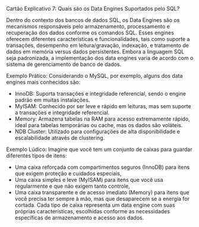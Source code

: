 Cartão Explicativo 7: Quais são os Data Engines Suportados pelo SQL?

Dentro do contexto dos bancos de dados SQL, os Data Engines são os mecanismos responsáveis pelo armazenamento, processamento e recuperação dos dados conforme os comandos SQL. Esses engines oferecem diferentes características e funcionalidades, tais como suporte a transações, desempenho em leitura/gravação, indexação, e tratamento de dados em memória versus dados persistentes. Embora a linguagem SQL seja padronizada, a implementação dos data engines varia de acordo com o sistema de gerenciamento de banco de dados.

Exemplo Prático:
Considerando o MySQL, por exemplo, alguns dos data engines mais conhecidos são:
- InnoDB: Suporta transações e integridade referencial, sendo o engine padrão em muitas instalações.
- MyISAM: Conhecido por ser leve e rápido em leituras, mas sem suporte a transações e integridade referencial.
- Memory: Armazena tabelas na RAM para acesso extremamente rápido, ideal para tabelas temporárias ou cache, mas os dados são voláteis.
- NDB Cluster: Utilizado para configurações de alta disponibilidade e escalabilidade através de clustering.
  
Exemplo Lúdico:
Imagine que você tem um conjunto de caixas para guardar diferentes tipos de itens:
- Uma caixa reforçada com compartimentos seguros (InnoDB) para itens que exigem proteção e cuidados especiais,
- Uma caixa simples e leve (MyISAM) para itens que você usa regularmente e que não exigem tanto controle,
- Uma caixa transparente e de acesso imediato (Memory) para itens que você precisa ter sempre à mão, mas que desaparecem se a energia for cortada.
Cada tipo de caixa representa um data engine com suas próprias características, escolhidas conforme as necessidades específicas de armazenamento e acesso aos dados.